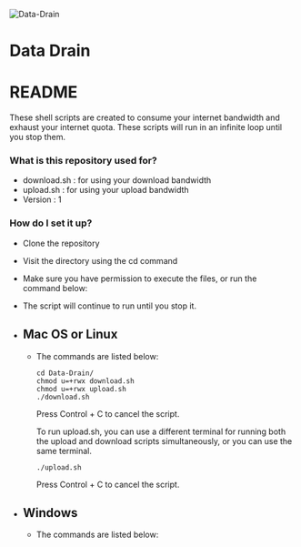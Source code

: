 ![Data-Drain](https://nordvpn.com/wp-content/uploads/social-wifi-bandwidth.png)

# Data Drain #

# README #

These shell scripts are created to consume your internet bandwidth and exhaust your internet quota. These scripts will run in an infinite loop until you stop them.


### What is this repository used for? ###

* download.sh : for using your download bandwidth
* upload.sh : for using your upload bandwidth
* Version : 1


### How do I set it up? ###
* Clone the repository
* Visit the directory using the cd command
* Make sure you have permission to execute the files, or run the command below:
* The script will continue to run until you stop it.

* ## Mac OS or Linux

    * The commands are listed below:

        ```
        cd Data-Drain/
        chmod u=+rwx download.sh
        chmod u=+rwx upload.sh
        ./download.sh         
        ```
        Press Control + C to cancel the script.

        To run upload.sh, you can use a different terminal for running both the upload and  download scripts simultaneously, or you can use the same terminal.

        ```
        ./upload.sh       
        ```
        Press Control + C to cancel the script.

* ## Windows

    * The commands are listed below:

        ```
        
        ```